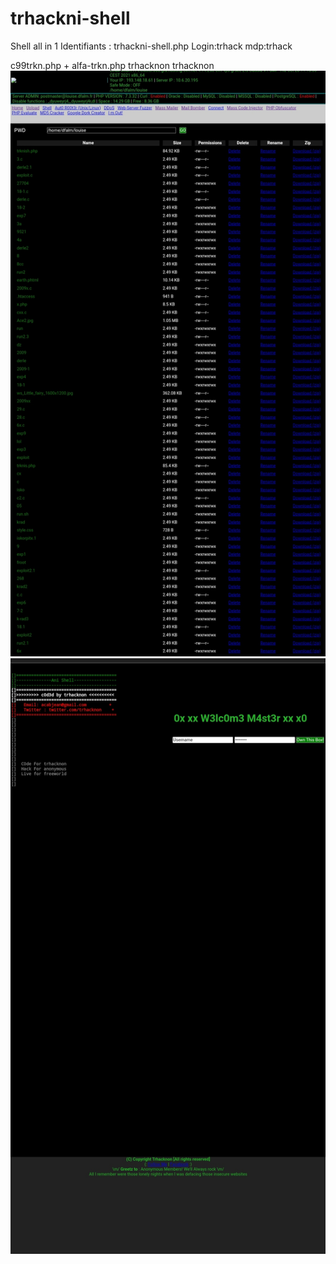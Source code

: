 # trhackni-shell
Shell all in 1
Identifiants :
trhackni-shell.php
Login:trhack
mdp:trhack

c99trkn.php + alfa-trkn.php
trhacknon
trhacknon
<img src="https://github.com/trhacknon/trhackni-shell/blob/main/trhackni-shell.jpg"></img>
<img src="https://github.com/trhacknon/trhackni-shell/blob/main/trhacknishell.jpg"></img>
